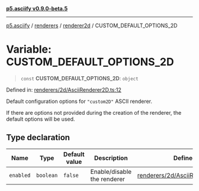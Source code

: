[**p5.asciify v0.9.0-beta.5**](../../../../../../README.md)

***

[p5.asciify](../../../../../../README.md) / [renderers](../../../README.md) / [renderer2d](../README.md) / CUSTOM\_DEFAULT\_OPTIONS\_2D

# Variable: CUSTOM\_DEFAULT\_OPTIONS\_2D

> `const` **CUSTOM\_DEFAULT\_OPTIONS\_2D**: `object`

Defined in: [renderers/2d/AsciiRenderer2D.ts:12](https://github.com/humanbydefinition/p5.asciify/blob/a4ed761105277b111d87aa2fc6aabd150321d66d/src/lib/renderers/2d/AsciiRenderer2D.ts#L12)

Default configuration options for `"custom2D"` ASCII renderer. 

If there are options not provided during the creation of the renderer, the default options will be used.

## Type declaration

| Name | Type | Default value | Description | Defined in |
| ------ | ------ | ------ | ------ | ------ |
| <a id="enabled"></a> `enabled` | `boolean` | `false` | Enable/disable the renderer | [renderers/2d/AsciiRenderer2D.ts:14](https://github.com/humanbydefinition/p5.asciify/blob/a4ed761105277b111d87aa2fc6aabd150321d66d/src/lib/renderers/2d/AsciiRenderer2D.ts#L14) |

